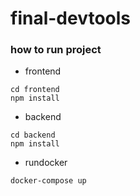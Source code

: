 # final-devtools

### how to run project

* frontend
```
cd frontend
npm install
```

* backend
```
cd backend
npm install
```

* rundocker
```
docker-compose up
```
